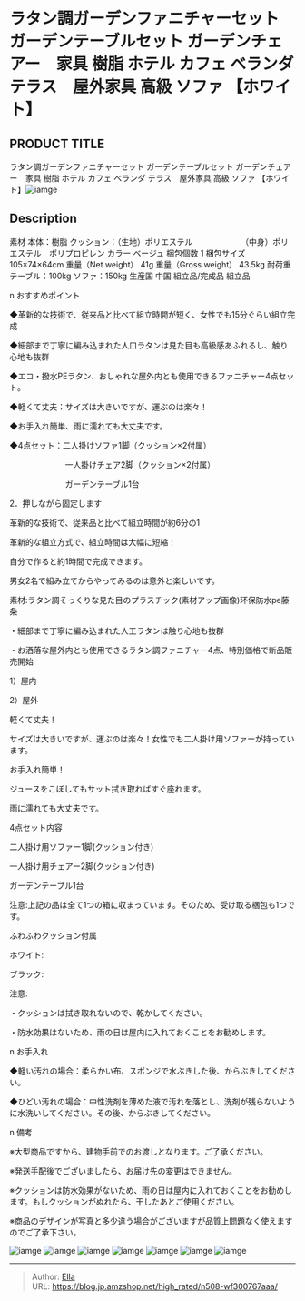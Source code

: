 # ラタン調ガーデンファニチャーセット ガーデンテーブルセット ガーデンチェアー　家具 樹脂  ホテル カフェ ベランダ テラス　屋外家具 高級 ソファ 【ホワイト】


## PRODUCT TITLE 

ラタン調ガーデンファニチャーセット ガーデンテーブルセット ガーデンチェアー　家具 樹脂  ホテル カフェ ベランダ テラス　屋外家具 高級 ソファ 【ホワイト】![iamge](https://b2bfiles1.gigab2b.cn/image/wkseller/304/20230307_6cef7710b9e06294a0a0beaf853f7360.jpg)

## Description

素材	本体：樹脂
クッション：（生地）ポリエステル
　　　　　 　（中身）ポリエステル　ポリプロピレン
カラー	ベージュ
梱包個数	1
梱包サイズ	105×74×64cm
重量（Net weight）	41g
重量（Gross weight）	43.5kg
耐荷重	テーブル：100kg
ソファ：150kg
生産国	中国
組立品/完成品	
組立品    






n おすすめポイント

◆革新的な技術で、従来品と比べて組立時間が短く、女性でも15分ぐらい組立完成

◆細部まで丁寧に編み込まれた人口ラタンは見た目も高級感あふれるし、触り心地も抜群

◆エコ・撥水PEラタン、おしゃれな屋外内とも使用できるファニチャー4点セット。

◆軽くて丈夫：サイズは大きいですが、運ぶのは楽々！

◆お手入れ簡単、雨に濡れても大丈夫です。

◆4点セット：二人掛けソファ1脚（クッション×2付属）

　　　　　　　一人掛けチェア2脚（クッション×2付属）

　　　　　　　ガーデンテーブル1台





2．押しながら固定します

革新的な技術で、従来品と比べて組立時間が約6分の1

革新的な組立方式で、組立時間は大幅に短縮！

自分で作ると約1時間で完成できます。

男女2名で組み立てからやってみるのは意外と楽しいです。

素材:ラタン調そっくりな見た目のプラスチック(素材アップ画像)环保防水pe藤条

・細部まで丁寧に編み込まれた人工ラタンは触り心地も抜群

・お洒落な屋外内とも使用できるラタン調ファニチャー4点、特別価格で新品販売開始

1）屋内

2）屋外

軽くて丈夫！

サイズは大きいですが、運ぶのは楽々！女性でも二人掛け用ソファーが持っています。

お手入れ簡単！

ジュースをこぼしてもサット拭き取ればすぐ座れます。　　　

雨に濡れても大丈夫です。

4点セット内容

二人掛け用ソファー1脚(クッション付き)

一人掛け用チェアー2脚(クッション付き)

ガーデンテーブル1台



注意:上記の品は全て1つの箱に収まっています。そのため、受け取る梱包も1つです。

ふわふわクッション付属

ホワイト:

ブラック:

注意:

・クッションは拭き取れないので、乾かしてください。

・防水効果はないため、雨の日は屋内に入れておくことをお勧めします。 


n お手入れ

◆軽い汚れの場合：柔らかい布、スポンジで水ぶきした後、からぶきしてください。

◆ひどい汚れの場合：中性洗剤を薄めた液で汚れを落とし、洗剤が残らないように水洗いしてください。その後、からぶきしてください。



n 備考

※大型商品ですから、建物手前でのお渡しとなります。ご了承ください。

※発送手配後でございましたら、お届け先の変更はできません。

※クッションは防水効果がないため、雨の日は屋内に入れておくことをお勧めします。もしクッションがぬれたら、干したあとご使用ください。

※商品のデザインが写真と多少違う場合がございますが品質上問題なく使えますのでご了承下さい。









![iamge](https://b2bfiles1.gigab2b.cn/image/wkseller/304/20230307_03830fb7e53b1dbc2125215f87b48829.jpg)
![iamge](https://b2bfiles1.gigab2b.cn/image/wkseller/304/20230307_70fd37a003845fc1aa0cbf50c467d2b5.jpg)
![iamge](https://b2bfiles1.gigab2b.cn/image/wkseller/304/20230307_bdbaa2692eb4abbfac57baf19677ed9b.jpg)
![iamge](https://b2bfiles1.gigab2b.cn/image/wkseller/304/20230307_829917b5455d44f9cccc48e4d3a2f7a1.jpg)
![iamge](https://b2bfiles1.gigab2b.cn/image/wkseller/304/20230307_c1dcc2523b2e37d7af975cbfcad83336.jpg)
![iamge](https://b2bfiles1.gigab2b.cn/image/wkseller/304/20230313_ef9ac9756048426d0de5bef6886cec56.jpg)
![iamge](nan)


---

> Author: [Ella](https://blog.jp.amzshop.net/)  
> URL: https://blog.jp.amzshop.net/high_rated/n508-wf300767aaa/  

